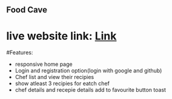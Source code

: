 ## Food Cave
live website link: [Link](https://xxx.xxx.xx)
===================

#Features:
- responsive home page
- Login and registration option(login with google and github)
- Chef list and view their recipies
- show atleast 3 recipies for eatch chef
- chef details and recepie details add to favourite button toast